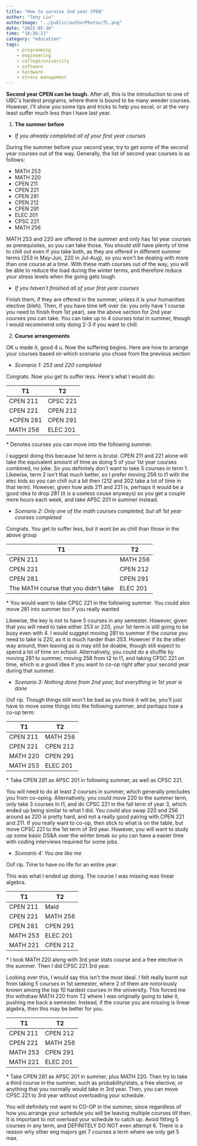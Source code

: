 ```yaml
---
title: "How to survive 2nd year CPEN"
author: "Tony Liu"
authorImage: "../public/authorPhotos/TL.png"
date: "2022-05-16"
time: "18:36:21"
category: "education"
tags: 
    - programming
    - engineering
    - college/university
    - software
    - hardware
    - stress management
---
```

**Second year CPEN can be tough.** After all, this is the introduction to one of UBC's hardest programs, where there is bound to be many weeder courses. However, I'll show you some tips and tricks to help you excel, or at the very least suffer much less than I have last year.

1. **The summer before**

- *If you already completed all of your first year courses*

During the summer before your second year, try to get some of the second year courses out of the way. Generally, the list of second year courses is as follows:
- MATH 253
- MATH 220
- CPEN 211
- CPEN 221
- CPEN 281
- CPEN 212
- CPEN 291
- ELEC 201
- CPSC 221
- MATH 256

MATH 253 and 220 are offered in the summer and only has 1st year courses as prerequisites, so you can take those. You should still have plenty of time to chill out even if you take both, as they are offered in different summer terms (253 in May-Jun, 220 in Jul-Aug), so you won't be dealing with more than one course at a time. With these math courses out of the way, you will be able to reduce the load during the winter terms, and therefore reduce your stress levels when the going gets tough.

- *If you haven't finished all of your first year courses*

Finish them, if they are offered in the summer, unless it is your humanities elective (bleh). Then, if you have time left over (ie: you only have 1 course you need to finish from 1st year), see the above section for 2nd year courses you can take. You can take up to 4 courses total in summer, though I would recommend only doing 2-3 if you want to chill.

2. **Course arrangements**

OK u made it, good 4 u. Now the suffering begins. Here are how to arrange your courses based on which scenario you chose from the previous section

- *Scenario 1: 253 and 220 completed*

Congrats. Now you get to suffer less. Here's what I would do:

| T1          | T2          |
| ----------- | ----------- |
| CPEN 211    | CPSC 221    |
| CPEN 221    | CPEN 212    |
| \*CPEN 281  | CPEN 291    |
| MATH 256    | ELEC 201    |

\* Denotes courses you can move into the following summer.

I suggest doing this because 1st term is brutal. CPEN 211 and 221 alone will take the equivalent amount of time as doing 5 of your 1st year courses combined, no joke. So you definitely don't want to take 5 courses in term 1. Likewise, term 2 isn't that much better, so I prefer moving 256 to t1 with the elec kids so you can chill out a bit then (212 and 202 take a lot of time in that term). However, given how aids 211 and 221 is, perhaps it would be a good idea to drop 281 (it is a useless couse anyways) so you get a couple more hours each week, and take APSC 201 in summer instead.

- *Scenario 2: Only one of the math courses completed, but all 1st year courses completed*

Congrats. You get to suffer less, but it wont be as chill than those in the above group

| T1                                      | T2          |
| -----------                             | ----------- |
| CPEN 211                                | MATH 256    |
| CPEN 221                                | CPEN 212    |
| CPEN 281                                | CPEN 291    |
| The MATH course that you didn't take    | ELEC 201    |

\* You would want to take CPSC 221 in the following summer. You could also move 281 into summer too if you really wanted

Likewise, the key is not to have 5 courses in any semester. However, given that you will need to take either 253 or 220, your 1st term is still going to be busy even with 4. I would suggest moving 281 to summer if the course you need to take is 220, as it is much harder than 253. However if its the other way around, then leaving as is may still be doable, though still expect to spend a lot of time on school. Alternatively, you could do a shuffle by moving 281 to summer, moving 256 from t2 to t1, and taking CPSC 221 on time, which is a good idea if you want to co-op right after your second year during that summer.

- *Scenario 3: Nothing done from 2nd year, but everything in 1st year is done*

Oof rip. Though things still won't be bad as you think it will be, you'll just have to move some things into the following summer, and perhaps lose a co-op term:

| T1          | T2          |
| ----------- | ----------- |
| CPEN 211    | MATH 256    |
| CPEN 221    | CPEN 212    |
| MATH 220    | CPEN 291    |
| MATH 253    | ELEC 201    |

\* Take CPEN 281 as APSC 201 in following summer, as well as CPSC 221.

You will need to do at least 2 courses in summer, which generally precludes you from co-oping. Alternatively, you could move 220 to the summer term, only take 3 courses in t1, and do CPSC 221 in the fall term of year 3, which ended up being similar to what I did. You could also swap 220 and 256 around as 220 is pretty hard, and not a really good pairing with CPEN 221 and 211. If you really want to co-op, then stick to what is on the table, but move CPSC 221 to the 1st term of 3rd year. However, you will want to study up some basic DS&A over the winter break so you can have a easier time with coding interviews required for some jobs.

- *Scenario 4: You are like me*

Oof rip. Time to have no life for an entire year:

This was what I ended up doing. The course I was missing was linear algebra.

| T1          | T2          |
| ----------- | ----------- |
| CPEN 211    | Mald        |
| CPEN 221    | MATH 256    |
| CPEN 281    | CPEN 291    |
| MATH 253    | ELEC 201    |
| MATH 221    | CPEN 212    |

\* I took MATH 220 along with 3rd year stats course and a free elective in the summer. Then I did CPSC 221 3rd year.

Looking over this, I would say this isn't the most ideal. I felt really burnt out from taking 5 courses in 1st semester, where 2 of them are notoriously known among the top 10 hardest courses in the university. This forced me tho withdraw MATH 220 from T2 where I was originally going to take it, pushing me back a semester. Instead, if the course you are missing is linear algebra, then this may be better for you.

| T1          | T2          |
| ----------- | ----------- |
| CPEN 211    | CPEN 212    |
| CPEN 221    | MATH 256    |
| MATH 253    | CPEN 291    |
| MATH 221    | ELEC 201    |

\* Take CPEN 281 as APSC 201 in summer, plus MATH 220. Then try to take a third course in the summer, such as probability/stats, a free elective, or anything that you normally would take in 3rd year. Then, you can move CPSC 221 to 3rd year without overloading your schedule.

You will definitely not want to CO-OP in the summer, since regardless of how you arrange your schedule you will be leaving multiple courses till then. It is important to not overload your schedule to catch up. Avoid fitting 5 courses in any term, and DEFINITELY DO NOT even attempt 6. There is a reason why other eng majors get 7 courses a term where we only get 5 max.